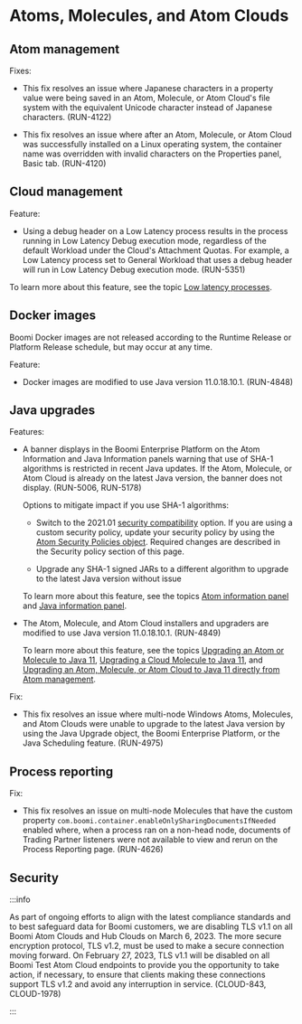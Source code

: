 # Atoms, Molecules, and Atom Clouds 

<head>
  <meta name="guidename" content="Release Notes"/>
  <meta name="context" content="GUID-c853d78d-1459-4fc6-b051-c364c392d4b5"/>
</head>





## Atom management 

Fixes:

-  This fix resolves an issue where Japanese characters in a property value were being saved in an Atom, Molecule, or Atom Cloud's file system with the equivalent Unicode character instead of Japanese characters. (RUN-4122)



-   This fix resolves an issue where after an Atom, Molecule, or Atom Cloud was successfully installed on a Linux operating system, the container name was overridden with invalid characters on the Properties panel, Basic tab. (RUN-4120)




## Cloud management 

Feature:

-   Using a debug header on a Low Latency process results in the process running in Low Latency Debug execution mode, regardless of the default Workload under the Cloud's Attachment Quotas. For example, a Low Latency process set to General Workload that uses a debug header will run in Low Latency Debug execution mode. \(RUN-5351\)


To learn more about this feature, see the topic [Low latency processes](/docs/Atomsphere/Integration/Process%20building/c-atm-Low_latency_processes_af9912ba-d4c8-4754-baeb-69bd9a41c48c.md).


## Docker images 

Boomi Docker images are not released according to the Runtime Release or Platform Release schedule, but may occur at any time.

Feature:

-   Docker images are modified to use Java version 11.0.18.10.1. \(RUN-4848\)


## Java upgrades 

Features:

-  A banner displays in the Boomi Enterprise Platform on the Atom Information and Java Information panels warning that use of SHA-1 algorithms is restricted in recent Java updates. If the Atom, Molecule, or Atom Cloud is already on the latest Java version, the banner does not display. (RUN-5006, RUN-5178)

    Options to mitigate impact if you use SHA-1 algorithms:

    -   Switch to the 2021.01 [security compatibility](/docs/Atomsphere/Integration/Integration%20management/t-atm-Controlling_Java_security_compatibility_e43f0426-0537-4530-b4f9-1381588b9fa1.md) option. If you are using a custom security policy, update your security policy by using the [Atom Security Policies object](https://developer.boomi.com/api/platformapi#tag/AtomSecurityPolicies). Required changes are described in the Security policy section of this page.

    -   Upgrade any SHA-1 signed JARs to a different algorithm to upgrade to the latest Java version without issue




    To learn more about this feature, see the topics [Atom information panel](/docs/Atomsphere/Integration/Integration%20management/r-atm-Atom_information_panel_dccc9263-3610-4fb2-81ef-5ff5c98b7afd.md) and [Java information panel](/docs/Atomsphere/Integration/Integration%20management/int-Java_information_panel_f3d5ead4-d23a-4420-a649-5178a2417fdf.md).

-   The Atom, Molecule, and Atom Cloud installers and upgraders are modified to use Java version 11.0.18.10.1. \(RUN-4849\)

    To learn more about this feature, see the topics [Upgrading an Atom or Molecule to Java 11](/docs/Atomsphere/Integration/Integration%20management/int-Upgrading_an_Atom_or_Molecule_to_Java_11_d46de877-3973-4353-95f8-d3e17f435b0e.md), [Upgrading a Cloud Molecule to Java 11](/docs/Atomsphere/Integration/Integration%20management/int-Upgrading_a_Cloud_Molecule_to_Java_11_08fa8b36-f607-4dc9-b43b-c23be4d8a5d5.md), and [Upgrading an Atom, Molecule, or Atom Cloud to Java 11 directly from Atom management](/docs/Atomsphere/Integration/Integration%20management/int-Upgrading_an_atom_molecule_or_atom_cloud_to_java_11_directly_from_atom_management_bdea4653-92de-4ee7-9f42-e11684546e02.md).


Fix:

-  This fix resolves an issue where multi-node Windows Atoms, Molecules, and Atom Clouds were unable to upgrade to the latest Java version by using the Java Upgrade object, the Boomi Enterprise Platform, or the Java Scheduling feature. (RUN-4975)


## Process reporting 

Fix:

-   This fix resolves an issue on multi-node Molecules that have the custom property `com.boomi.container.enableOnlySharingDocumentsIfNeeded` enabled where, when a process ran on a non-head node, documents of Trading Partner listeners were not available to view and rerun on the Process Reporting page. \(RUN-4626\)






## Security 

:::info

As part of ongoing efforts to align with the latest compliance standards and to best safeguard data for Boomi customers, we are disabling TLS v1.1 on all Boomi Atom Clouds and Hub Clouds on March 6, 2023. The more secure encryption protocol, TLS v1.2, must be used to make a secure connection moving forward. On February 27, 2023, TLS v1.1 will be disabled on all Boomi Test Atom Cloud endpoints to provide you the opportunity to take action, if necessary, to ensure that clients making these connections support TLS v1.2 and avoid any interruption in service. \(CLOUD-843, CLOUD-1978\)

:::